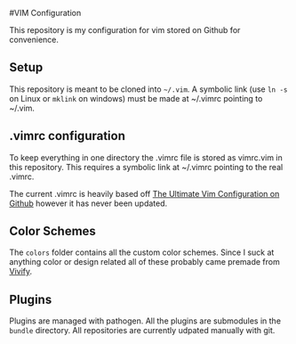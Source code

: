 #VIM Configuration

This repository is my configuration for vim stored on Github for convenience.

## Setup

This repository is meant to be cloned into `~/.vim`. A symbolic link (use `ln -s` on Linux or `mklink` on windows) must be made at ~/.vimrc pointing to ~/.vim.

## .vimrc configuration

To keep everything in one directory the .vimrc file is stored as vimrc.vim in this repository. This requires a symbolic link at ~/.vimrc pointing to the real .vimrc.

The current .vimrc is heavily based off [The Ultimate Vim Configuration on Github](https://github.com/amix/vimrc) however it has never been updated.

## Color Schemes

The `colors` folder contains all the custom color schemes. Since I suck at anything color or design related all of these probably came premade from [Vivify](http://bytefluent.com/vivify/).

## Plugins

Plugins are managed with pathogen. All the plugins are submodules in the `bundle` directory. All repositories are currently udpated manually with git.
